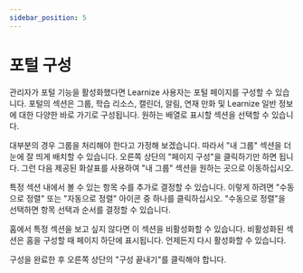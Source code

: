 ```yaml
---
sidebar_position: 5
---
```


# 포털 구성

관리자가 포털 기능을 활성화했다면 Learnize 사용자는 포털 페이지를 구성할 수 있습니다. 포털의 섹션은 그룹, 학습 리소스, 캘린더, 알림, 연재 만화 및 Learnize 일반 정보에 대한 다양한 바로 가기로 구성됩니다. 원하는 배열로 표시할 섹션을 선택할 수 있습니다.

대부분의 경우 그룹을 처리해야 한다고 가정해 보겠습니다. 따라서 "내 그룹" 섹션을 더 눈에 잘 띄게 배치할 수 있습니다. 오른쪽 상단의 "페이지 구성"을 클릭하기만 하면 됩니다. 그런 다음 제공된 화살표를 사용하여 "내 그룹" 섹션을 원하는 곳으로 이동하십시오.

특정 섹션 내에서 볼 수 있는 항목 수를 추가로 결정할 수 있습니다. 이렇게 하려면 "수동으로 정렬" 또는 "자동으로 정렬" 아이콘 중 하나를 클릭하십시오. "수동으로 정렬"을 선택하면 항목 선택과 순서를 결정할 수 있습니다.

홈에서 특정 섹션을 보고 싶지 않다면 이 섹션을 비활성화할 수 있습니다. 비활성화된 섹션은 홈을 구성할 때 페이지 하단에 표시됩니다. 언제든지 다시 활성화할 수 있습니다.

구성을 완료한 후 오른쪽 상단의 "구성 끝내기"를 클릭해야 합니다.